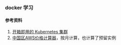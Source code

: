 ### docker 学习

#### 参考资料
1. [开箱即用的 Kubernetes 集群](https://www.zcfy.cc/article/your-instant-kubernetes-cluster)
1. [中国区AWS价格计算器](https://cloud.engineerdraft.com/ec2)，按月计算，也计算了预留实例